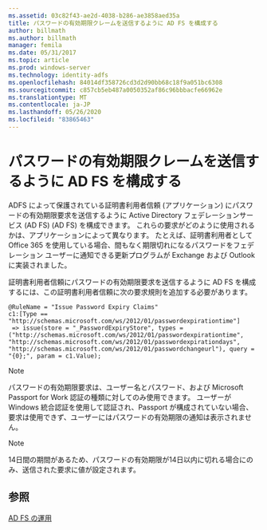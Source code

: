 ```yaml
---
ms.assetid: 03c82f43-ae2d-4038-b286-ae3858aed35a
title: パスワードの有効期限クレームを送信するように AD FS を構成する
author: billmath
ms.author: billmath
manager: femila
ms.date: 05/31/2017
ms.topic: article
ms.prod: windows-server
ms.technology: identity-adfs
ms.openlocfilehash: 84014df358726cd3d2d90bb68c18f9a051bc6308
ms.sourcegitcommit: c857cb5eb487a0050352af86c96bbbacfe66962e
ms.translationtype: MT
ms.contentlocale: ja-JP
ms.lasthandoff: 05/26/2020
ms.locfileid: "83865463"
---
```

# <a name="configure-ad-fs-to-send-password-expiry-claims"></a>パスワードの有効期限クレームを送信するように AD FS を構成する


ADFS によって保護されている証明書利用者信頼 (アプリケーション) にパスワードの有効期限要求を送信するように Active Directory フェデレーションサービス (AD FS) (AD FS) を構成できます。 これらの要求がどのように使用されるかは、アプリケーションによって異なります。 たとえば、証明書利用者として Office 365 を使用している場合、間もなく期限切れになるパスワードをフェデレーション ユーザーに通知できる更新プログラムが Exchange および Outlook に実装されました。

証明書利用者信頼にパスワードの有効期限要求を送信するように AD FS を構成するには、この証明書利用者信頼に次の要求規則を追加する必要があります。

```
@RuleName = "Issue Password Expiry Claims"
c1:[Type == "http://schemas.microsoft.com/ws/2012/01/passwordexpirationtime"]
 => issue(store = "_PasswordExpiryStore", types = ("http://schemas.microsoft.com/ws/2012/01/passwordexpirationtime", "http://schemas.microsoft.com/ws/2012/01/passwordexpirationdays", "http://schemas.microsoft.com/ws/2012/01/passwordchangeurl"), query = "{0};", param = c1.Value);
```

> [!NOTE]
> パスワードの有効期限要求は、ユーザー名とパスワード、および Microsoft Passport for Work 認証の種類に対してのみ使用できます。  ユーザーが Windows 統合認証を使用して認証され、Passport が構成されていない場合、要求は使用できず、ユーザーにはパスワードの有効期限の通知は表示されません。

> [!NOTE]
> 14日間の期間があるため、パスワードの有効期限が14日以内に切れる場合にのみ、送信された要求に値が設定されます。

## <a name="see-also"></a>参照
[AD FS の運用](../../ad-fs/AD-FS-2016-Operations.md)

